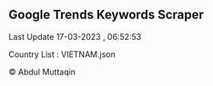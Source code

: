 

## Google Trends Keywords Scraper 
 
Last Update 17-03-2023 , 06:52:53

Country List :
VIETNAM.json



© Abdul Muttaqin 
